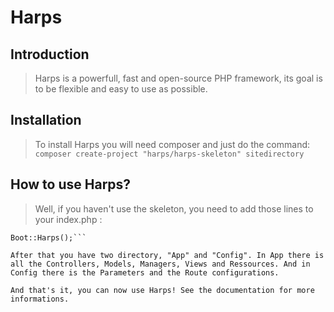 # Harps
## Introduction

> Harps is a powerfull, fast and open-source PHP framework, its goal is to be  flexible and easy to use as possible.

## Installation

> To install Harps you will need composer and just do the command:
```composer create-project "harps/harps-skeleton" sitedirectory```

## How to use Harps?

> Well, if you haven't use the skeleton, you need to add those lines to your index.php :

```require_once(__DIR__ . "/vendor/autoload.php");
Boot::Harps();```

After that you have two directory, "App" and "Config". In App there is all the Controllers, Models, Managers, Views and Ressources. And in Config there is the Parameters and the Route configurations.

And that's it, you can now use Harps! See the documentation for more informations.
